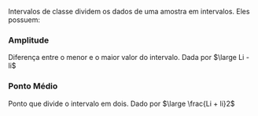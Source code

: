 Intervalos de classe dividem os dados de uma amostra em intervalos. Eles possuem:

### Amplitude
Diferença entre o menor e o maior valor do intervalo. Dada por $\large Li - li$ 
### Ponto Médio
Ponto que divide o intervalo em dois. Dado por $\large \frac{Li + li}2$ 